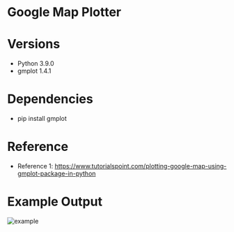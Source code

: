# Google Map Plotter

# Versions
* Python 3.9.0
* gmplot 1.4.1

# Dependencies
* pip install gmplot


# Reference
* Reference 1: https://www.tutorialspoint.com/plotting-google-map-using-gmplot-package-in-python

# Example Output
![example](https://user-images.githubusercontent.com/62004193/191293372-25aab497-881e-47c2-ad9c-0da0d544f661.png)
